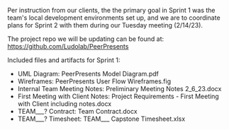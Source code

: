 Per instruction from our clients, the the primary goal in Sprint 1 was the team's local development environments set up, and we are to coordinate plans for Sprint 2 with them during our Tuesday meeting (2/14/23).

The project repo we will be updating can be found at: https://github.com/Ludolab/PeerPresents

Included files and artifacts for Sprint 1:
- UML Diagram:  PeerPresents Model Diagram.pdf
- Wireframes:   PeerPresents User Flow Wireframes.fig
- Internal Team Meeting Notes: Preliminary Meeting Notes 2_6_23.docx
- First Meeting with Client Notes:  Project Requirements - First Meeting with Client including notes.docx
- TEAM___? Contract:    Team Contract.docx
- TEAM___? Timesheet:   TEAM___ Capstone Timesheet.xlsx

